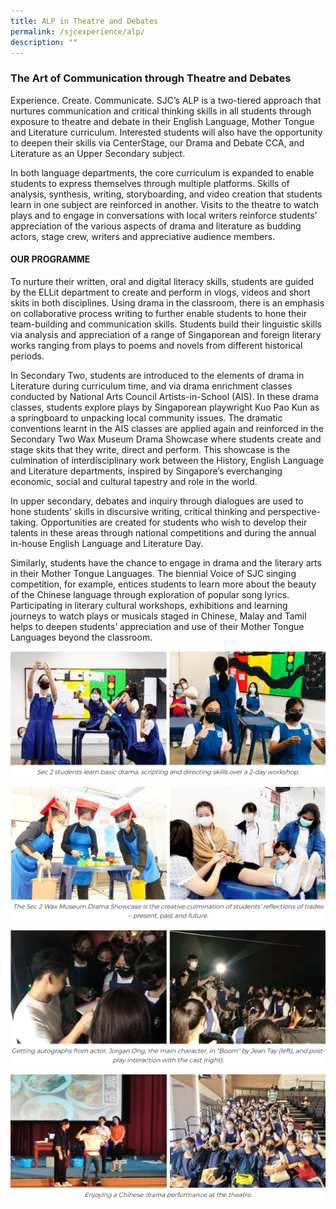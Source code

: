 ```yaml
---
title: ALP in Theatre and Debates
permalink: /sjcexperience/alp/
description: ""
---
```

### **The Art of Communication through Theatre and Debates**

Experience. Create. Communicate. SJC’s ALP is a two-tiered approach that nurtures communication and critical thinking skills in all students through exposure to theatre and debate in their English Language, Mother Tongue and Literature curriculum. Interested students will also have the opportunity to deepen their skills via CenterStage, our Drama and Debate CCA, and Literature as an Upper Secondary subject.  

In both language departments, the core curriculum is expanded to enable students to express themselves through multiple platforms. Skills of analysis, synthesis, writing, storyboarding, and video creation that students learn in one subject are reinforced in another. Visits to the theatre to watch plays and to engage in conversations with local writers reinforce students’ appreciation of the various aspects of drama and literature as budding actors, stage crew, writers and appreciative audience members.

#### **OUR PROGRAMME**

To nurture their written, oral and digital literacy skills, students are guided by the ELLit department to create and perform in vlogs, videos and short skits in both disciplines. Using drama in the classroom, there is an emphasis on collaborative process writing to further enable students to hone their team-building and communication skills. Students build their linguistic skills via analysis and appreciation of a range of Singaporean and foreign literary works ranging from plays to poems and novels from different historical periods.

In Secondary Two, students are introduced to the elements of drama in Literature during curriculum time, and via drama enrichment classes conducted by National Arts Council Artists-in-School (AIS). In these drama classes, students explore plays by Singaporean playwright Kuo Pao Kun as a springboard to unpacking local community issues. The dramatic conventions learnt in the AIS classes are applied again and reinforced in the Secondary Two Wax Museum Drama Showcase where students create and stage skits that they write, direct and perform. This showcase is the culmination of interdisciplinary work between the History, English Language and Literature departments, inspired by Singapore’s everchanging economic, social and cultural tapestry and role in the world.

In upper secondary, debates and inquiry through dialogues are used to hone students’ skills in discursive writing, critical thinking and perspective-taking. Opportunities are created for students who wish to develop their talents in these areas through national competitions and during the annual in-house English Language and Literature Day.

Similarly, students have the chance to engage in drama and the literary arts in their Mother Tongue Languages. The biennial Voice of SJC singing competition, for example, entices students to learn more about the beauty of the Chinese language through exploration of popular song lyrics. Participating in literary cultural workshops, exhibitions and learning journeys to watch plays or musicals staged in Chinese, Malay and Tamil helps to deepen students’ appreciation and use of their Mother Tongue Languages beyond the classroom.

![](/images/Special%20Programmes/Applied%20Learning%20Programme/A1.png)

![](/images/Special%20Programmes/Applied%20Learning%20Programme/A2.png)

![](/images/Special%20Programmes/Applied%20Learning%20Programme/A3.png)

![](/images/Special%20Programmes/Applied%20Learning%20Programme/A4.png)
